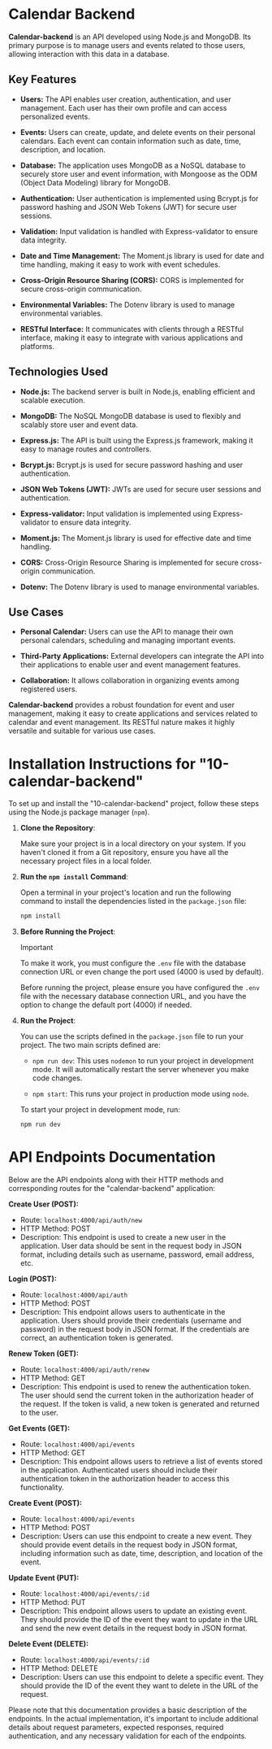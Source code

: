 # Calendar Backend

**Calendar-backend** is an API developed using Node.js and MongoDB. Its primary purpose is to manage users and events related to those users, allowing interaction with this data in a database.

## Key Features

- **Users:** The API enables user creation, authentication, and user management. Each user has their own profile and can access personalized events.

- **Events:** Users can create, update, and delete events on their personal calendars. Each event can contain information such as date, time, description, and location.

- **Database:** The application uses MongoDB as a NoSQL database to securely store user and event information, with Mongoose as the ODM (Object Data Modeling) library for MongoDB.

- **Authentication:** User authentication is implemented using Bcrypt.js for password hashing and JSON Web Tokens (JWT) for secure user sessions.

- **Validation:** Input validation is handled with Express-validator to ensure data integrity.

- **Date and Time Management:** The Moment.js library is used for date and time handling, making it easy to work with event schedules.

- **Cross-Origin Resource Sharing (CORS):** CORS is implemented for secure cross-origin communication.

- **Environmental Variables:** The Dotenv library is used to manage environmental variables.

- **RESTful Interface:** It communicates with clients through a RESTful interface, making it easy to integrate with various applications and platforms.


## Technologies Used

- **Node.js:** The backend server is built in Node.js, enabling efficient and scalable execution.

- **MongoDB:** The NoSQL MongoDB database is used to flexibly and scalably store user and event data.

- **Express.js:** The API is built using the Express.js framework, making it easy to manage routes and controllers.

- **Bcrypt.js:** Bcrypt.js is used for secure password hashing and user authentication.

- **JSON Web Tokens (JWT):** JWTs are used for secure user sessions and authentication.

- **Express-validator:** Input validation is implemented using Express-validator to ensure data integrity.

- **Moment.js:** The Moment.js library is used for effective date and time handling.

- **CORS:** Cross-Origin Resource Sharing is implemented for secure cross-origin communication.

- **Dotenv:** The Dotenv library is used to manage environmental variables.

## Use Cases

- **Personal Calendar:** Users can use the API to manage their own personal calendars, scheduling and managing important events.

- **Third-Party Applications:** External developers can integrate the API into their applications to enable user and event management features.

- **Collaboration:** It allows collaboration in organizing events among registered users.

**Calendar-backend** provides a robust foundation for event and user management, making it easy to create applications and services related to calendar and event management. Its RESTful nature makes it highly versatile and suitable for various use cases.

# Installation Instructions for "10-calendar-backend"

To set up and install the "10-calendar-backend" project, follow these steps using the Node.js package manager (`npm`).

1. **Clone the Repository**:

   Make sure your project is in a local directory on your system. If you haven't cloned it from a Git repository, ensure you have all the necessary project files in a local folder.

2. **Run the `npm install` Command**:

   Open a terminal in your project's location and run the following command to install the dependencies listed in the `package.json` file:

   ```bash
   npm install

3. **Before Running the Project**:

   > [!IMPORTANT]
   > To make it work, you must configure the `.env` file with the database connection URL or even change the port used (4000 is used by default).

   Before running the project, please ensure you have configured the `.env` file with the necessary database connection URL, and you have the option to change the default port (4000) if needed.

4. **Run the Project**:

   You can use the scripts defined in the `package.json` file to run your project. The two main scripts defined are:

   - `npm run dev`: This uses `nodemon` to run your project in development mode. It will automatically restart the server whenever you make code changes.

   - `npm start`: This runs your project in production mode using `node`.

   To start your project in development mode, run:

   ```bash
   npm run dev

# API Endpoints Documentation

Below are the API endpoints along with their HTTP methods and corresponding routes for the "calendar-backend" application:

**Create User (POST):**
- Route: `localhost:4000/api/auth/new`
- HTTP Method: POST
- Description: This endpoint is used to create a new user in the application. User data should be sent in the request body in JSON format, including details such as username, password, email address, etc.

**Login (POST):**
- Route: `localhost:4000/api/auth`
- HTTP Method: POST
- Description: This endpoint allows users to authenticate in the application. Users should provide their credentials (username and password) in the request body in JSON format. If the credentials are correct, an authentication token is generated.

**Renew Token (GET):**
- Route: `localhost:4000/api/auth/renew`
- HTTP Method: GET
- Description: This endpoint is used to renew the authentication token. The user should send the current token in the authorization header of the request. If the token is valid, a new token is generated and returned to the user.

**Get Events (GET):**
- Route: `localhost:4000/api/events`
- HTTP Method: GET
- Description: This endpoint allows users to retrieve a list of events stored in the application. Authenticated users should include their authentication token in the authorization header to access this functionality.

**Create Event (POST):**
- Route: `localhost:4000/api/events`
- HTTP Method: POST
- Description: Users can use this endpoint to create a new event. They should provide event details in the request body in JSON format, including information such as date, time, description, and location of the event.

**Update Event (PUT):**
- Route: `localhost:4000/api/events/:id`
- HTTP Method: PUT
- Description: This endpoint allows users to update an existing event. They should provide the ID of the event they want to update in the URL and send the new event details in the request body in JSON format.

**Delete Event (DELETE):**
- Route: `localhost:4000/api/events/:id`
- HTTP Method: DELETE
- Description: Users can use this endpoint to delete a specific event. They should provide the ID of the event they want to delete in the URL of the request.

Please note that this documentation provides a basic description of the endpoints. In the actual implementation, it's important to include additional details about request parameters, expected responses, required authentication, and any necessary validation for each of the endpoints.
